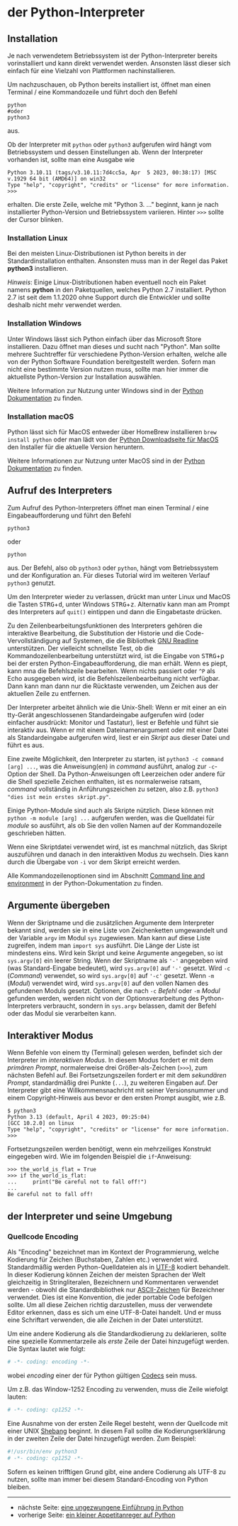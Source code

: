 # der Python-Interpreter

## Installation
Je nach verwendetem Betriebssystem ist der Python-Interpreter bereits vorinstalliert und kann direkt verwendet werden. Ansonsten lässt dieser sich einfach für eine Vielzahl von Plattformen nachinstallieren.

Um nachzuschauen, ob Python bereits installiert ist, öffnet man einen Terminal / eine Kommandozeile und führt doch den Befehl

```shell
python
#oder
python3
```

aus.

Ob der Interpreter mit `python` oder `python3` aufgerufen wird hängt vom Betriebssystem und dessen Einstellungen ab. Wenn der Interpreter vorhanden ist, sollte man eine Ausgabe wie

```shell
Python 3.10.11 (tags/v3.10.11:7d4cc5a, Apr  5 2023, 00:38:17) [MSC v.1929 64 bit (AMD64)] on win32
Type "help", "copyright", "credits" or "license" for more information.
>>>
```

erhalten. Die erste Zeile, welche mit "Python 3. ..." beginnt, kann je nach installierter Python-Version und Betriebssystem variieren. Hinter `>>>` sollte der Cursor blinken.

### Installation Linux
Bei den meisten Linux-Distributionen ist Python bereits in der Standardinstallation enthalten. Ansonsten muss man in der Regel das Paket **python3** installieren.

*Hinweis*: Einige Linux-Distributionen haben eventuell noch ein Paket namens **python** in den Paketquellen, welches Python 2.7 installiert. Python 2.7 ist seit dem 1.1.2020 ohne Support durch die Entwickler und sollte deshalb nicht mehr verwendet werden.

### Installation Windows
Unter Windows lässt sich Python einfach über das Microsoft Store installieren. Dazu öffnet man dieses und sucht nach "Python". Man sollte mehrere Suchtreffer für verschiedene Python-Version erhalten, welche alle von der Python Software Foundation bereitgestellt werden. Sofern man nicht eine bestimmte Version nutzen muss, sollte man hier immer die aktuellste Python-Version zur Installation auswählen.

Weitere Information zur Nutzung unter Windows sind in der [Python Dokumentation](https://docs.python.org/3/using/windows.html) zu finden.

### Installation macOS
Python lässt sich für MacOS entweder über HomeBrew installieren `brew install python` oder man lädt von der [Python Downloadseite für MacOS](https://www.python.org/downloads/macos/) den Installer für die aktuelle Version heruntern.

Weitere Informationen zur Nutzung unter MacOS sind in der [Python Dokumentation](https://docs.python.org/3/using/mac.html) zu finden.

## Aufruf des Interpreters

Zum Aufruf des Python-Interpreters öffnet man einen Terminal / eine Eingabeaufforderung und führt den Befehl

```shell
python3
```

oder

```shell
python
```

aus. Der Befehl, also ob `python3` oder `python`, hängt vom Betriebssystem und der Konfiguration an. Für dieses Tutorial wird im weiteren Verlauf `python3` genutzt.

Um den Interpreter wieder zu verlassen, drückt man unter Linux und MacOS die Tasten <kbd>STRG</kbd>+<kbd>d</kbd>, unter Windows <kbd>STRG</kbd>+<kbd>z</kbd>. Alternativ kann man am Prompt des Interpreters auf `quit()` eintippen und dann die Eingabetaste drücken.

Zu den Zeilenbearbeitungsfunktionen des Interpreters gehören die interaktive Bearbeitung, die Substitution der Historie und die Code-Vervollständigung auf Systemen, die die Bibliothek [GNU Readline](https://tiswww.case.edu/php/chet/readline/rltop.html) unterstützen. Der vielleicht schnellste Test, ob die Kommandozeilenbearbeitung unterstützt wird, ist die Eingabe von <kbd>STRG</kbd>+<kbd>p</kbd> bei der ersten Python-Eingabeaufforderung, die man erhält. Wenn es piept, kann mna die Befehlszeile bearbeiten. Wenn nichts passiert oder `^P` als Echo ausgegeben wird, ist die Befehlszeilenbearbeitung nicht verfügbar. Dann kann man dann nur die Rücktaste verwenden, um Zeichen aus der aktuellen Zeile zu entfernen.

Der Interpreter arbeitet ähnlich wie die Unix-Shell: Wenn er mit einer an ein tty-Gerät angeschlossenen Standardeingabe aufgerufen wird (oder einfacher ausdrückt: Monitor und Tastatur), liest er Befehle und führt sie interaktiv aus. Wenn er mit einem Dateinamenargument oder mit einer Datei als Standardeingabe aufgerufen wird, liest er ein *Skript* aus dieser Datei und führt es aus.

Eine zweite Möglichkeit, den Interpreter zu starten, ist `python3 -c command [arg] ...`, was die Anweisung(en) in *command* ausführt, analog zur `-c`-Option der Shell. Da Python-Anweisungen oft Leerzeichen oder andere für die Shell spezielle Zeichen enthalten, ist es normalerweise ratsam, *command* vollständig in Anführungszeichen zu setzen, also z.B. `python3 "dies ist mein erstes skript.py"`.

Einige Python-Module sind auch als Skripte nützlich. Diese können mit `python -m module [arg] ...` aufgerufen werden, was die Quelldatei für *module* so ausführt, als ob Sie den vollen Namen auf der Kommandozeile geschrieben hätten.

Wenn eine Skriptdatei verwendet wird, ist es manchmal nützlich, das Skript auszuführen und danach in den interaktiven Modus zu wechseln. Dies kann durch die Übergabe von `-i` vor dem Skript erreicht werden.

Alle Kommandozeilenoptionen sind im Abschnitt [Command line and environment](https://docs.python.org/3/using/cmdline.html) in der Python-Dokumentation zu finden.

## Argumente übergeben

Wenn der Skriptname und die zusätzlichen Argumente dem Interpreter bekannt sind, werden sie in eine Liste von Zeichenketten umgewandelt und der Variable `argv` im Modul `sys` zugewiesen. Man kann auf diese Liste zugreifen, indem man `import sys` ausführt. Die Länge der Liste ist mindestens eins. Wird kein Skript und keine Argumente angegeben, so ist `sys.argv[0]` ein leerer String. Wenn der Skriptname als `'-'` angegeben wird (was Standard-Eingabe bedeutet), wird `sys.argv[0]` auf `'-'` gesetzt. Wird `-c` (*Command*) verwendet, so wird `sys.argv[0]` auf `'-c'` gesetzt. Wenn `-m` (*Modul*) verwendet wird, wird `sys.argv[0]` auf den vollen Namen des gefundenen Moduls gesetzt. Optionen, die nach `-c` *Befehl* oder `-m` *Modul* gefunden werden, werden nicht von der Optionsverarbeitung des Python-Interpreters verbraucht, sondern in `sys.argv` belassen, damit der Befehl oder das Modul sie verarbeiten kann.

## Interaktiver Modus

Wenn Befehle von einem tty (Terminal) gelesen werden, befindet sich der Interpreter im *interaktiven Modus*. In diesem Modus fordert er mit dem *primären Prompt*, normalerweise drei Größer-als-Zeichen (`>>>`), zum nächsten Befehl auf. Bei Fortsetzungszeilen fordert er mit dem *sekundären Prompt*, standardmäßig drei Punkte (`...`), zu weiteren Eingaben auf. Der Interpreter gibt eine Willkommensnachricht mit seiner Versionsnummer und einem Copyright-Hinweis aus bevor er den ersten Prompt ausgibt, wie z.B.

```shell
$ python3
Python 3.13 (default, April 4 2023, 09:25:04)
[GCC 10.2.0] on linux
Type "help", "copyright", "credits" or "license" for more information.
>>>
```

Fortsetzungszeilen werden benötigt, wenn ein mehrzeiliges Konstrukt eingegeben wird. Wie im folgenden Beispiel die `if`-Anweisung:

```pycon
>>> the_world_is_flat = True
>>> if the_world_is_flat:
...     print("Be careful not to fall off!")
...
Be careful not to fall off!
```

## der Interpreter und seine Umgebung

### Quellcode Encoding

Als "Encoding" bezeichnet man im Kontext der Programmierung, welche Kodierung für Zeichen (Buchstaben, Zahlen etc.) verwendet wird. Standardmäßig werden Python-Quelldateien als in [UTF-8](https://de.wikipedia.org/wiki/UTF-8) kodiert behandelt. In dieser Kodierung können Zeichen der meisten Sprachen der Welt gleichzeitig in Stringliteralen, Bezeichnern und Kommentaren verwendet werden - obwohl die Standardbibliothek nur [ASCII-Zeichen](https://de.wikipedia.org/wiki/American_Standard_Code_for_Information_Interchange) für Bezeichner verwendet. Dies ist eine Konvention, die jeder portable Code befolgen sollte. Um all diese Zeichen richtig darzustellen, muss der verwendete Editor erkennen, dass es sich um eine UTF-8-Datei handelt. Und er muss eine Schriftart verwenden, die alle Zeichen in der Datei unterstützt.

Um eine andere Kodierung als die Standardkodierung zu deklarieren, sollte eine spezielle Kommentarzeile als *erste* Zeile der Datei hinzugefügt werden. Die Syntax lautet wie folgt:

```python
# -*- coding: encoding -*-
```

wobei *encoding* einer der für Python gültigen [Codecs](https://docs.python.org/3/library/codecs.html) sein muss.

Um z.B. das Window-1252 Encoding zu verwenden, muss die Zeile wiefolgt lauten:

```python
# -*- coding: cp1252 -*-
```

Eine Ausnahme von der ersten Zeile Regel besteht, wenn der Quellcode mit einer UNIX [Shebang](https://de.wikipedia.org/wiki/Shebang) beginnt. In diesem Fall sollte die Kodierungserklärung in der zweiten Zeile der Datei hinzugefügt werden. Zum Beispiel:

```python
#!/usr/bin/env python3
# -*- coding: cp1252 -*-
```

Sofern es keinen trifftigen Grund gibt, eine andere Codierung als UTF-8 zu nutzen, sollte man immer bei diesem Standard-Encoding von Python bleiben.

***

 * nächste Seite: [eine ungezwungene Einführung in Python](introduction.md)
 * vorherige Seite: [ein kleiner Appetitanreger auf Python](appetite.md)
